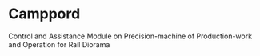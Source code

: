# Camppord
Control and Assistance Module on Precision-machine of Production-work and Operation for  Rail Diorama
